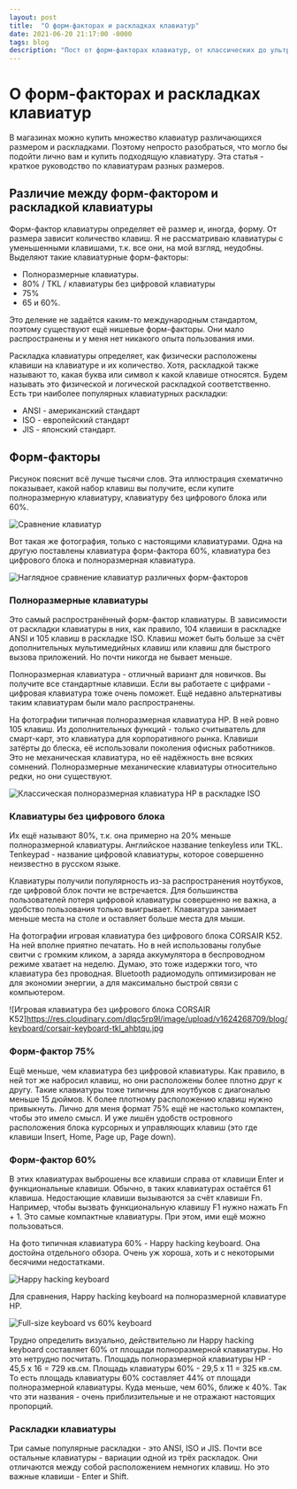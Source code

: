 ```yaml
---
layout: post
title:  "О форм-факторах и раскладках клавиатур"
date: 2021-06-20 21:17:00 -0000
tags: blog
description: "Пост от форм-факторах клавиатур, от классических до ультра-компактных. Клавиатуры полноразмерные, без цифрового блока, 75%, 60%."
---
```


# О форм-факторах и раскладках клавиатур
В магазинах можно купить множество клавиатур различающихся размером и раскладками. Поэтому непросто разобраться, что могло бы подойти лично вам и купить подходящую клавиатуру. Эта статья - краткое руководство по клавиатурам разных размеров.

## Различие между форм-фактором и раскладкой клавиатуры

Форм-фактор клавиатуры определяет её размер и, иногда, форму. От размера зависит количество клавиш. Я не рассматриваю клавиатуры с уменьшенными клавишами, т.к. все они, на мой взгляд, неудобны. Выделяют такие клавиатурные форм-факторы:

 - Полноразмерные клавиатуры.
 - 80% / TKL / клавиатуры без цифровой клавиатуры
 - 75%
 - 65 и 60%.

Это деление не задаётся каким-то международным стандартом, поэтому существуют ещё нишевые форм-факторы. Они мало распространены и у меня нет никакого опыта пользования ими.

Раскладка клавиатуры определяет, как физически расположены клавиши на клавиатуре и их количество. Хотя, раскладкой также называют то, какая буква или символ к какой клавише относятся. Будем называть это физической и логической раскладкой соответственно. Есть три наиболее популярных клавиатурных раскладки:

- ANSI - американский стандарт
- ISO - европейский стандарт
- JIS - японский стандарт.

## Форм-факторы

Рисунок пояснит всё лучше тысячи слов. Эта иллюстрация схематично показывает, какой набор клавиш вы получите, если купите полноразмерную клавиатуру, клавиатуру без цифрового блока или 60%.

![Сравнение клавиатур](https://res.cloudinary.com/dlqc5rp9l/image/upload/w_1280,h_1000,c_limit/v1624183288/blog/keyboard/keyboard-scheme_wlphik.jpg)

Вот такая же фотография, только с настоящими клавиатурами. Одна на другую поставлены клавиатура форм-фактора 60%, клавиатура без цифрового блока и полноразмерная клавиатура.

![Наглядное сравнение клавиатур различных форм-факторов](https://res.cloudinary.com/dlqc5rp9l/image/upload/w_1280,h_1000,c_limit/v1624187736/blog/keyboard/60-vs-tkl-vs-fs_ml0sex.jpg)


### Полноразмерные клавиатуры

Это самый распространённый форм-фактор клавиатуры. В зависимости от раскладки клавиатуры в них, как правило, 104 клавиши в раскладке ANSI и 105 клавиш в раскладке ISO. Клавиш может быть больше за счёт дополнительных мультимедийных клавиш или клавиш для быстрого вызова приложений. Но почти никогда не бывает меньше. 

Полноразмерная клавиатура - отличный вариант для новичков. Вы получите все стандартные клавиши. Если вы работаете с цифрами - цифровая клавиатура тоже очень поможет.  Ещё недавно альтернативы таким клавиатурам были мало распространены.

На фотографии типичная полноразмерная клавиатура HP. В ней ровно 105 клавиш. Из дополнительных функций - только считыватель для смарт-карт, это клавиатура для корпоративного рынка. Клавиши затёрты до блеска, её использовали поколения офисных работников. Это не механическая клавиатура, но её надёжность вне всяких сомнений. Полноразмерные механические клавиатуры относительно редки, но они существуют. 

![Классическая полноразмерная клавиатура HP в раскладке ISO](https://res.cloudinary.com/dlqc5rp9l/image/upload/w_1280,h_1000,c_limit/v1624268131/blog/keyboard/hp-keyboard-classic_lag5h8.jpg)

### Клавиатуры без цифрового блока

Их ещё называют 80%, т.к. она примерно на 20% меньше полноразмерной клавиатуры. Английское название tenkeyless или TKL. Tenkeypad - название цифровой клавиатуры, которое совершенно неизвестно в русском языке. 

Клавиатуры получили популярность из-за распространения ноутбуков, где цифровой блок почти не встречается. Для большинства пользователей потеря цифровой клавиатуры совершенно не важна, а удобство пользования только выигрывает. Клавиатура занимает меньше места на столе и оставляет больше места для мыши.

На фотографии игровая клавиатура без цифрового блока CORSAIR K52. На ней вполне приятно печатать. Но в ней использованы голубые свитчи с громким кликом, а заряда аккумулятора в беспроводном режиме хватает на неделю. Думаю, это тоже издержки того, что клавиатура без проводная. Bluetooth радиомодуль оптимизирован не для экономии энергии, а для максимально быстрой связи с компьютером. 

![Игровая клавиатура без цифрового блока CORSAIR K52]https://res.cloudinary.com/dlqc5rp9l/image/upload/v1624268709/blog/keyboard/corsair-keyboard-tkl_ahbtqu.jpg

### Форм-фактор 75%

Ещё меньше, чем клавиатура без цифровой клавиатуры. Как правило, в ней тот же набросил клавиш, но они расположены более плотно друг к другу. Такие клавиатуры тоже типичны для ноутбуков с диагональю меньше 15 дюймов. 
К более плотному расположению клавиш нужно привыкнуть. Лично для меня формат 75% ещё не настолько компактен, чтобы это имело смысл. И уже лишён удобств островного расположения блока курсорных и управляющих клавиш (это где клавиши Insert, Home, Page up, Page down). 

### Форм-фактор 60%

В этих клавиатурах выброшены все клавиши справа от клавиши Enter и функциональные клавиши. Обычно, в таких клавиатурах остаётся 61 клавиша. Недостающие клавиши вызываются за счёт клавиши Fn. Например, чтобы вызвать функциональную клавишу F1 нужно нажать Fn + 1.  Это самые компактные клавиатуры. При этом, ими ещё можно пользоваться.

На фото типичная клавиатура 60% - Happy hacking keyboard. Она достойна отдельного обзора. Очень уж хороша, хоть и с некоторыми бесячими недостатками.

![Happy hacking keyboard](https://res.cloudinary.com/dlqc5rp9l/image/upload/w_1280,h_1000,c_limit/v1624186776/blog/keyboard/hhkb-60_tmz6hd.jpg)

Для сравнения, Happy hacking keyboard на полноразмерной клавиатуре HP.

![Full-size keyboard vs 60% keyboard](https://res.cloudinary.com/dlqc5rp9l/image/upload/w_1280,h_1000,c_limit/v1624187113/blog/keyboard/fs-vs-60_mrvbdu.jpg)


Трудно определить визуально, действительно ли Happy hacking keyboard составляет 60% от площади полноразмерной клавиатуры. Но это нетрудно посчитать. Площадь полноразмерной клавиатуры HP - 45,5 x 16 = 729 кв.см. Площадь клавиатуры  60% - 29,5 x 11 = 325 кв.см. То есть площадь клавиатуры 60% составляет 44% от площади полноразмерной клавиатуры. Куда меньше, чем 60%, ближе к 40%. Так что эти названия - очень приблизительные и не отражают настоящих пропорций.


### Раскладки клавиатуры

Три самые популярные раскладки - это ANSI, ISO и JIS. Почти все остальные клавиатуры - вариации одной из трёх раскладок. Они отличаются между собой расположением немногих клавиш. Но это важные клавиши -   Enter и Shift.







